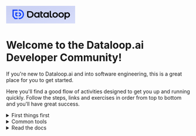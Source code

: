 ![Dataloop.ai](logo.png)

# Welcome to the Dataloop.ai Developer Community!

If you're new to Dataloop.ai and into software engineering, this is a great place for you to get started.

Here you'll find a good flow of activities designed to get you up and running quickly.  Follow the steps, links and exercises in order from top to bottom and you'll have great success.

<details>
  <summary markdown="span">First things first</summary>

First things first - If you don't already have one, create a Dataloop.ai account

- Go to [Dataloop.ai sign in and sign up welcome page](https://console.dataloop.ai/welcome) and click on `Sign Up / Login`
- Click through the steps to create an account and log into the platform
</details> 

<details>
  <summary markdown="span">Common tools</summary>
  
Links to common tools we use to develop:

- [PyCharm](https://www.jetbrains.com/pycharm/)
    - Note that there is both Professional and Commmunity versions
- [VSCode](https://code.visualstudio.com/)
- [Jupyter Notebook Docker Image](https://hub.docker.com/repository/docker/heffelw/dataloop-jupyter)
    - Our very own Chief Customer Officer built this.  It includes a lot of the typical data science Python packages as well as the Dataloop SDK
</details>

<details>
  <summary markdown="span">Read the docs</summary>
  
Links to Dataloop technical documentation:

- [API](https://dataloop.ai/docs/api)
    - [Swagger](https://gate.dataloop.ai/api/v1/docs/#)
- [SDK](https://dataloop.ai/docs/sdk-reference)
- [FaaS](https://dataloop.ai/docs/faas)
- [CLI](https://dataloop.ai/docs/dataloop-cli)
- Apps (coming soon!)
</details>
